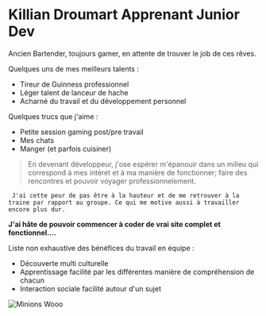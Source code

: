 # Killian Droumart Apprenant Junior Dev

Ancien Bartender, toujours gamer, en attente de trouver le job de ces rêves. 

Quelques uns de mes meilleurs talents : 

- Tireur de Guinness professionnel 
- Léger talent de lanceur de hache
- Acharné du travail et du développement personnel

Quelques trucs que j'aime : 

- Petite session gaming post/pre travail
- Mes chats
- Manger (et parfois cuisiner)

> En devenant développeur, j'ose espérer m'épanouir dans un milieu 
> qui correspond à mes intéret et à ma manière de fonctionner; 
> faire des rencontres et pouvoir voyager professionnelement. 


```
 J'ai cette peur de pas être à la hauteur et de me retrouver à la traine par rapport au groupe. Ce qui me motive aussi à travailler encore plus dur.
```

**J'ai hâte de pouvoir commencer à coder de vrai site complet et fonctionnel....**


Liste non exhaustive des bénéfices du travail en équipe :

- Découverte multi culturelle
- Apprentissage facilité par les différentes manière de compréhension de chacun
- Interaction sociale facilité autour d'un sujet

![Minions Wooo](https://media.giphy.com/media/11sBLVxNs7v6WA/giphy.gif?cid=790b76115k3mmjsgl2f0i6j2kyuoxfjkhy4y17f3lsgellb4&ep=v1_gifs_trending&rid=giphy.gif&ct=g)